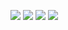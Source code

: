 ![](https://img.shields.io/docker/automated/dockergum/get-started.svg)
![](https://img.shields.io/docker/build/dockergum/get-started.svg)
![](https://img.shields.io/docker/pulls/dockergum/get-started.svg)
![](https://img.shields.io/docker/stars/dockergum/get-started.svg)

